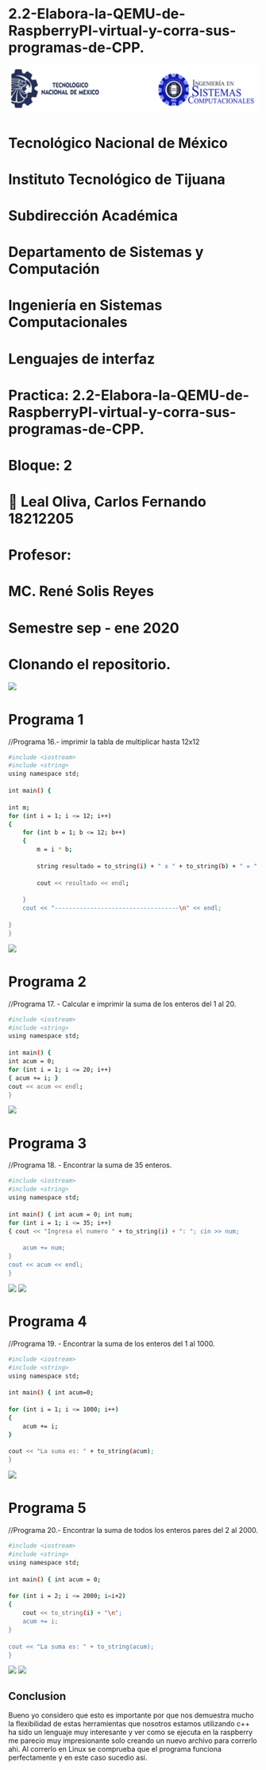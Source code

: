 # 2.2-Elabora-la-QEMU-de-RaspberryPI-virtual-y-corra-sus-programas-de-CPP.

![](imagen/portadatcnm.png)

#    Tecnológico Nacional de México
#   Instituto Tecnológico de Tijuana
#        Subdirección Académica

# Departamento de Sistemas y Computación
# Ingeniería en Sistemas Computacionales
# Lenguajes de interfaz 

# Practica: 2.2-Elabora-la-QEMU-de-RaspberryPI-virtual-y-corra-sus-programas-de-CPP. 
# Bloque: 2


# 📝 Leal Oliva, Carlos Fernando 18212205
   

# Profesor:
# MC. René Solis Reyes
# Semestre sep - ene 2020

# Clonando el repositorio.

![](https://github.com/FernandoOliva18212205/2.2-RaspberryPI-virtual/blob/main/imagen/Imagen1Clonando.PNG)

# Programa 1
//Programa 16.- imprimir la tabla de multiplicar hasta 12x12 

```bash
#include <iostream>
#include <string>
using namespace std;

int main() {

int m;
for (int i = 1; i <= 12; i++)
{
    for (int b = 1; b <= 12; b++)
    {
        m = i * b;

        string resultado = to_string(i) + " x " + to_string(b) + " = " + to_string(m);

        cout << resultado << endl;
        
    }
    cout << "-----------------------------------\n" << endl;
    
}
}

```
![](https://github.com/FernandoOliva18212205/2.2-RaspberryPI-virtual/blob/main/imagen/Imagen2Programa1.PNG)

# Programa 2
//Programa 17. - Calcular e imprimir la suma de los enteros del 1 al 20. 
```bash
#include <iostream>
#include <string>
using namespace std;

int main() { 
int acum = 0; 
for (int i = 1; i <= 20; i++) 
{ acum += i; } 
cout << acum << endl; 
}
```
![](https://github.com/FernandoOliva18212205/2.2-RaspberryPI-virtual/blob/main/imagen/Imagen3Programa2.PNG)

# Programa 3
//Programa 18. - Encontrar la suma de 35 enteros. 

```bash
#include <iostream>
#include <string>
using namespace std;

int main() { int acum = 0; int num; 
for (int i = 1; i <= 35; i++) 
{ cout << "Ingresa el numero " + to_string(i) + ": "; cin >> num;

    acum += num;
}
cout << acum << endl;
}

```
![](https://github.com/FernandoOliva18212205/2.2-RaspberryPI-virtual/blob/main/imagen/Imagen4Programa3-1.PNG)
![](https://github.com/FernandoOliva18212205/2.2-RaspberryPI-virtual/blob/main/imagen/Imagen5Programa3-2.PNG)

# Programa 4
//Programa 19. - Encontrar la suma de los enteros del 1 al 1000. 
```bash
#include <iostream>
#include <string>
using namespace std;

int main() { int acum=0;

for (int i = 1; i <= 1000; i++)
{
    acum += i;
}

cout << "La suma es: " + to_string(acum);
}
```
![](https://github.com/FernandoOliva18212205/2.2-RaspberryPI-virtual/blob/main/imagen/Imagen6Programa4.PNG)

# Programa 5
//Programa 20.- Encontrar la suma de todos los enteros pares del 2 al 2000.
```bash
#include <iostream>
#include <string>
using namespace std;

int main() { int acum = 0;

for (int i = 2; i <= 2000; i=i+2)
{
    cout << to_string(i) + "\n";
    acum += i;
}

cout << "La suma es: " + to_string(acum);
}
```
![](https://github.com/FernandoOliva18212205/2.2-RaspberryPI-virtual/blob/main/imagen/Imagen7Programa5-1.PNG)
![](https://github.com/FernandoOliva18212205/2.2-RaspberryPI-virtual/blob/main/imagen/Imagen8Programa5-2.PNG)

## Conclusion 
Bueno yo considero que esto es importante por que nos demuestra mucho la flexibilidad de estas herramientas que nosotros estamos utilizando 
c++ ha sido un lenguaje muy interesante y ver como se ejecuta en la raspberry me parecio muy impresionante solo creando un nuevo archivo para
correrlo ahi.
Al correrlo en Linux se comprueba que el programa funciona perfectamente y en este caso sucedio asi. 
